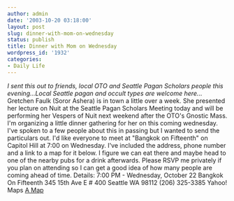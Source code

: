 ```yaml
---
author: admin
date: '2003-10-20 03:18:00'
layout: post
slug: dinner-with-mom-on-wednesday
status: publish
title: Dinner with Mom on Wednesday
wordpress_id: '1932'
categories:
- Daily Life
---
```


*I sent this out to friends, local OTO and Seattle Pagan Scholars people
this evening...Local Seattle pagan and occult types are welcome here...*
Gretchen Faulk (Soror Ashera) is in town a little over a week. She
presented her lecture on Nuit at the Seattle Pagan Scholars Meeting
today and will be performing her Vespers of Nuit next weekend after the
OTO's Gnostic Mass. I'm organizing a little dinner gathering for her on
this coming wednesday. I've spoken to a few people about this in passing
but I wanted to send the particulars out. I'd like everyone to meet at
"Bangkok on Fifteenth" on Capitol Hill at 7:00 on Wednesday. I've
included the address, phone number and a link to a map for it below. I
figure we can eat there and maybe head to one of the nearby pubs for a
drink afterwards. Please RSVP me privately if you plan on attending so I
can get a good idea of how many people are coming ahead of time.
Details: 7:00 PM - Wednesday, October 22 Bangkok On Fifteenth 345 15th
Ave E \# 400 Seattle WA 98112 (206) 325-3385 Yahoo! Maps [A
Map](http://maps.yahoo.com/py/maps.py?Pyt=Typ&name=Bangkok+On+Fifteenth&desc=(206)+325-3385&csz=Seattle+WA+98112&country=us&cs=9&mag=8&ed=xhbP1q160SwAmTVP9_RMWMK0Fdygrn5PHTh17dyoNqHsHHCL3taOhAGhQCh2AdgH1jDZa3S08u3VUw)
